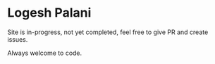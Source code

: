 # Logesh Palani
Site is in-progress, not yet completed, feel free to give PR and create issues.

Always welcome to code.

